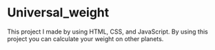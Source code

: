 # Universal_weight
This project I made by using HTML, CSS, and JavaScript. By using this project you can calculate your weight on other planets.
